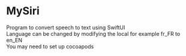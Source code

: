 # MySiri
Program to convert speech to text using SwiftUI<br />
Language can be changed by modifying the local for example fr_FR to en_EN<br />
You may need to set up cocoapods
